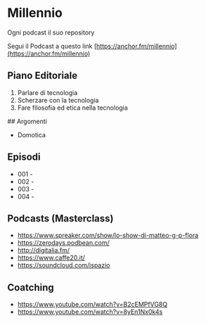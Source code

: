 # Millennio
Ogni podcast il suo repository

Segui il Podcast a questo link [https://anchor.fm/millennio](https://anchor.fm/millennio)

## Piano Editoriale

1. Parlare di tecnologia
2. Scherzare con la tecnologia
3. Fare filosofia ed etica nella tecnologia

## Argomenti
- Domotica

## Episodi

- 001 -  
- 002 -
- 003 -
- 004 -

## Podcasts (Masterclass)

- https://www.spreaker.com/show/lo-show-di-matteo-g-p-flora
- https://zerodays.podbean.com/
- http://digitalia.fm/
- https://www.caffe20.it/
- https://soundcloud.com/ispazio

## Coatching

- https://www.youtube.com/watch?v=B2cEMPfVG8Q
- https://www.youtube.com/watch?v=8yEn1Nx0k4s
